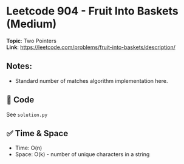 # Leetcode 904 - Fruit Into Baskets (Medium)

**Topic**: Two Pointers  
**Link**: https://leetcode.com/problems/fruit-into-baskets/description/

## Notes: 
 - Standard number of matches algorithm implementation here. 
 

## 🧪 Code
See `solution.py`

## ✅ Time & Space
- Time: O(n)
- Space: O(k) - number of unique characters in a string